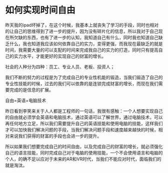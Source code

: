 # 如何实现时间自由

昨天我的ipad坏掉了，在这个时候，我基本上就丧失了学习的手段，同时也相对的让自己的思维得到了进一步的提升，因为没有碎片化的信息，所以我对于自己现在所欠缺的东西，也有了进一步的认知，我知道自己有什么，同时我也知道自己缺乏什么，我也知道我应该如何依靠自己的实力，变得更强，而我现在最缺乏的就是时间，我需要大量的可以支配的时间来完成我自己的实力的打造，同时只有提高自己的实力水平，才能更好的实现自己的财富的增长。

社会的人种分为四种：员工、专业人员、老板、投资人；

我们不断的努力的过程是为了完成自己的专业性机能的锻造，当我们锻造了自己的专业性技能的时候，过去的我们可以依靠的是连锁完成财富的增长，而现在我们需要完成的是信息的扩展。

自由=英语+电脑技术

昨日看到李笑来关于人人都是工程师的一句话，我很有感触：一个人想要实现自己的自由就必须学会英语和电脑技术，通过英语可以了解世界，通过电脑技术，可以再任何地方立足，所以我们需要提升自己的英语技能和使用电脑的技能，这样我们才可以加快我们解决问题的手段，当我们解决问题手段和速度越来越快的时候，相对来说我们获得的财富的手段也会进一步的提升。

所以如果我们想要完成自己的时间自由，以及完成自己的财富的增长，就必须强化自己的语言技能，同时完成自己对于电脑的使用技能，一个不会使用语言和电脑的个人，的确不足以应对于未来的AR和VR时代，当我们不能应对时代，面临我们的就是淘汰。
